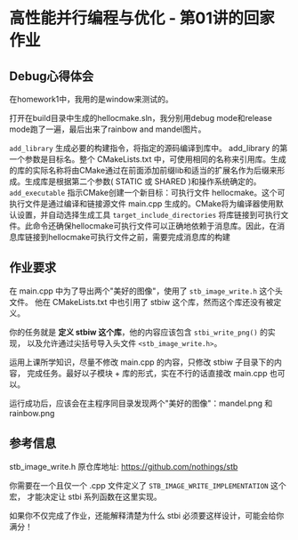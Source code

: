 # 高性能并行编程与优化 - 第01讲的回家作业
## Debug心得体会

在homework1中，我用的是window来测试的。 

打开在build目录中生成的hellocmake.sln，我分别用debug mode和release mode跑了一遍，最后出来了rainbow and mandel图片。

`add_library`    生成必要的构建指令，将指定的源码编译到库中。 add_library 的第一个参数是目标名。整个 CMakeLists.txt 中，可使用相同的名称来引用库。生成的库的实际名称将由CMake通过在前面添加前缀lib和适当的扩展名作为后缀来形成。生成库是根据第二个参数( STATIC 或 SHARED )和操作系统确定的。
`add_executable` 指示CMake创建一个新目标：可执行文件 hellocmake。这个可执行文件是通过编译和链接源文件 main.cpp 生成的。CMake将为编译器使用默认设置，并自动选择生成工具
`target_include_directories` 将库链接到可执行文件。此命令还确保hellocmake可执行文件可以正确地依赖于消息库。因此，在消息库链接到hellocmake可执行文件之前，需要完成消息库的构建


## 作业要求

在 main.cpp 中为了导出两个"美好的图像"，使用了 `stb_image_write.h` 这个头文件。
他在 CMakeLists.txt 中也引用了 stbiw 这个库，然而这个库还没有被定义。

你的任务就是 **定义 stbiw 这个库**，他的内容应该包含 `stbi_write_png()` 的实现，
以及允许通过尖括号导入头文件 `<stb_image_write.h>`。

运用上课所学知识，尽量不修改 main.cpp 的内容，只修改 stbiw 子目录下的内容，
完成任务。最好以子模块 + 库的形式，实在不行的话直接改 main.cpp 也可以。

运行成功后，应该会在主程序同目录发现两个"美好的图像"：mandel.png 和 rainbow.png

## 参考信息

stb_image_write.h 原仓库地址: https://github.com/nothings/stb

你需要在一个且仅一个 .cpp 文件定义了 `STB_IMAGE_WRITE_IMPLEMENTATION` 这个宏，
才能决定让 stbi 系列函数在这里实现。

如果你不仅完成了作业，还能解释清楚为什么 stbi 必须要这样设计，可能会给你满分！
